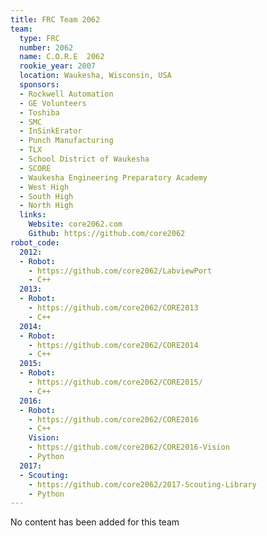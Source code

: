 ```yaml
---
title: FRC Team 2062
team:
  type: FRC
  number: 2062
  name: C.O.R.E  2062
  rookie_year: 2007
  location: Waukesha, Wisconsin, USA
  sponsors:
  - Rockwell Automation
  - GE Volunteers
  - Toshiba
  - SMC
  - InSinkErator
  - Punch Manufacturing
  - TLX
  - School District of Waukesha
  - SCORE
  - Waukesha Engineering Preparatory Academy
  - West High
  - South High
  - North High
  links:
    Website: core2062.com
    Github: https://github.com/core2062
robot_code:
  2012:
  - Robot:
    - https://github.com/core2062/LabviewPort
    - C++
  2013:
  - Robot:
    - https://github.com/core2062/CORE2013
    - C++
  2014:
  - Robot:
    - https://github.com/core2062/CORE2014
    - C++
  2015:
  - Robot:
    - https://github.com/core2062/CORE2015/
    - C++
  2016:
  - Robot:
    - https://github.com/core2062/CORE2016
    - C++
    Vision:
    - https://github.com/core2062/CORE2016-Vision
    - Python
  2017:
  - Scouting:
    - https://github.com/core2062/2017-Scouting-Library
    - Python
---
```


No content has been added for this team